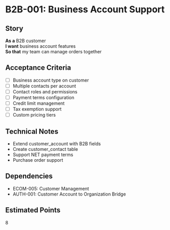 # B2B-001: Business Account Support

## Story
**As a** B2B customer  
**I want** business account features  
**So that** my team can manage orders together

## Acceptance Criteria
- [ ] Business account type on customer
- [ ] Multiple contacts per account
- [ ] Contact roles and permissions
- [ ] Payment terms configuration
- [ ] Credit limit management
- [ ] Tax exemption support
- [ ] Custom pricing tiers

## Technical Notes
- Extend customer_account with B2B fields
- Create customer_contact table
- Support NET payment terms
- Purchase order support

## Dependencies
- ECOM-005: Customer Management
- AUTH-001: Customer Account to Organization Bridge

## Estimated Points
8